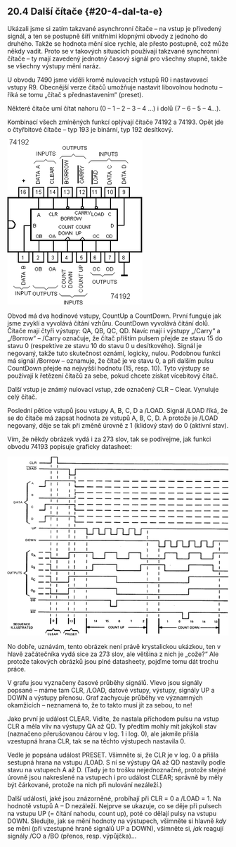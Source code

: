 ## 20.4 Další čítače {#20-4-dal-ta-e}

Ukázali jsme si zatím takzvané asynchronní čítače – na vstup je přivedený signál, a ten se postupně šíří vnitřními klopnými obvody z jednoho do druhého. Takže se hodnota mění sice rychle, ale přesto postupně, což může někdy vadit. Proto se v takových situacích používají takzvané synchronní čítače – ty mají zavedený jednotný časový signál pro všechny stupně, takže se všechny výstupy mění naráz.

U obvodu 7490 jsme viděli kromě nulovacích vstupů R0 i nastavovací vstupy R9\. Obecnější verze čítačů umožňuje nastavit libovolnou hodnotu – říká se tomu „čítač s přednastavením“ (preset).

Některé čítače umí čítat nahoru (0 – 1 – 2 – 3 – 4 …) i dolů (7 – 6 – 5 – 4…).

Kombinací všech zmíněných funkcí oplývají čítače 74192 a 74193\. Opět jde o čtyřbitové čítače – typ 193 je binární, typ 192 desítkový.

![258-1.png](../images/000245.png)

Obvod má dva hodinové vstupy, CountUp a CountDown. První funguje jak jsme zvyklí a vyvolává čítání vzhůru. CountDown vyvolává čítání dolů. Čítače mají čtyři výstupy: QA, QB, QC, QD. Navíc mají i výstupy „/Carry“ a „/Borrow“ – /Carry označuje, že čítač příštím pulsem přejde ze stavu 15 do stavu 0 (respektive ze stavu 10 do stavu 0 u desítkového). Signál je negovaný, takže tuto skutečnost oznámí, logicky, nulou. Podobnou funkci má signál /Borrow – oznamuje, že čítač je ve stavu 0, a při dalším pulsu CountDown přejde na nejvyšší hodnotu (15, resp. 10). Tyto výstupy se používají k řetězení čítačů za sebe, pokud chcete získat vícebitový čítač.

Další vstup je známý nulovací vstup, zde označený CLR – Clear. Vynuluje celý čítač.

Poslední pětice vstupů jsou vstupy A, B, C, D a /LOAD. Signál /LOAD říká, že se do čítače má zapsat hodnota ze vstupů A, B, C, D. A protože je /LOAD negovaný, děje se tak při změně úrovně z 1 (klidový stav) do 0 (aktivní stav).

Vím, že někdy obrázek vydá i za 273 slov, tak se podívejme, jak funkci obvodu 74193 popisuje graficky datasheet:

![259-1.png](../images/000320.png)

No dobře, uznávám, tento obrázek není právě krystalickou ukázkou, ten v hlavě začátečníka vydá sice za 273 slov, ale většina z nich je „cože?“ Ale protože takových obrázků jsou plné datasheety, pojďme tomu dát trochu práce.

V grafu jsou vyznačeny časové průběhy signálů. Vlevo jsou signály popsané – máme tam CLR, /LOAD, datové vstupy, výstupy, signály UP a DOWN a výstupy přenosu. Graf zachycuje průběhy ve významných okamžicích – neznamená to, že to takto musí jít za sebou, to ne!

Jako první je událost CLEAR. Vidíte, že nastala příchodem pulsu na vstup CLR a měla vliv na výstupy QA až QD. Ty předtím mohly mít jakýkoli stav (naznačeno přerušovanou čárou v log. 1 i log. 0), ale jakmile přišla vzestupná hrana CLR, tak se na těchto výstupech nastavila 0.

Vedle je popsána událost PRESET. Všimněte si, že CLR je v log. 0 a přišla sestupná hrana na vstupu /LOAD. S ní se výstupy QA až QD nastavily podle stavu na vstupech A až D. (Tady je to trošku nejednoznačné, protože stejné úrovně jsou nakreslené na vstupech i pro událost CLEAR; správně by měly být čárkované, protože na nich při nulování nezáleží.)

Další události, jaké jsou znázorněné, probíhají při CLR = 0 a /LOAD = 1\. Na hodnotě vstupů A – D nezáleží. Nejprve se ukazuje, co se děje při pulsech na vstupu UP (= čítání nahodu, count up), poté co dělají pulsy na vstupu DOWN. Sledujte, jak se mění hodnoty na výstupech, všimněte si hlavně _kdy_ se mění (při vzestupné hraně signálů UP a DOWN), všimněte si, _jak_ reagují signály /CO a /BO (přenos, resp. výpůjčka)…
